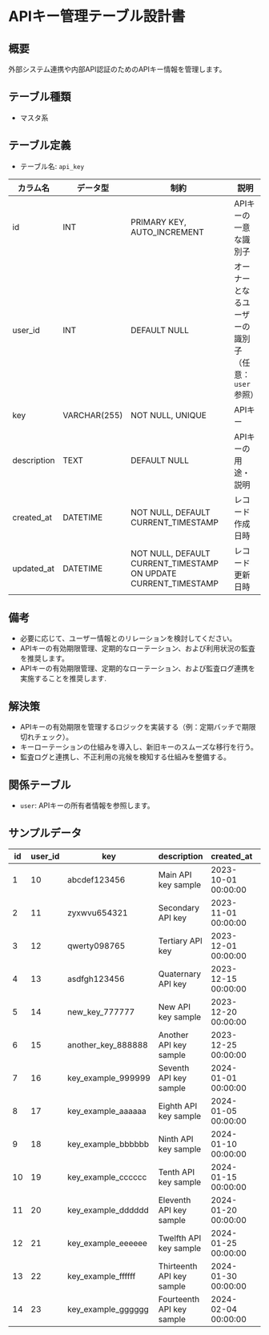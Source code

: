 # APIキー管理テーブル設計書

## 概要
外部システム連携や内部API認証のためのAPIキー情報を管理します。

## テーブル種類
- マスタ系

## テーブル定義
- テーブル名: `api_key`

| カラム名      | データ型      | 制約                                      | 説明                                      |
|---------------|---------------|-------------------------------------------|-------------------------------------------|
| id            | INT           | PRIMARY KEY, AUTO_INCREMENT               | APIキーの一意な識別子                         |
| user_id       | INT           | DEFAULT NULL                              | オーナーとなるユーザーの識別子（任意：`user` 参照） |
| key           | VARCHAR(255)  | NOT NULL, UNIQUE                          | APIキー                                   |
| description   | TEXT          | DEFAULT NULL                              | APIキーの用途・説明                          |
| created_at    | DATETIME      | NOT NULL, DEFAULT CURRENT_TIMESTAMP       | レコード作成日時                            |
| updated_at    | DATETIME      | NOT NULL, DEFAULT CURRENT_TIMESTAMP ON UPDATE CURRENT_TIMESTAMP | レコード更新日時    |

## 備考
- 必要に応じて、ユーザー情報とのリレーションを検討してください。
- APIキーの有効期限管理、定期的なローテーション、および利用状況の監査を推奨します。
- APIキーの有効期限管理、定期的なローテーション、および監査ログ連携を実施することを推奨します.

## 解決策
- APIキーの有効期限を管理するロジックを実装する（例：定期バッチで期限切れチェック）。
- キーローテーションの仕組みを導入し、新旧キーのスムーズな移行を行う。
- 監査ログと連携し、不正利用の兆候を検知する仕組みを整備する。

## 関係テーブル
- `user`: APIキーの所有者情報を参照します。

## サンプルデータ

| id | user_id | key           | description         | created_at           | updated_at           |
|----|---------|---------------|---------------------|----------------------|----------------------|
| 1  | 10      | abcdef123456  | Main API key sample | 2023-10-01 00:00:00  | 2023-10-01 00:00:00  |
| 2  | 11      | zyxwvu654321  | Secondary API key   | 2023-11-01 00:00:00  | 2023-11-01 00:00:00  |
| 3  | 12      | qwerty098765  | Tertiary API key    | 2023-12-01 00:00:00  | 2023-12-01 00:00:00  |
| 4  | 13      | asdfgh123456  | Quaternary API key  | 2023-12-15 00:00:00  | 2023-12-15 00:00:00  |
| 5  | 14      | new_key_777777| New API key sample  | 2023-12-20 00:00:00  | 2023-12-20 00:00:00  |
| 6  | 15      | another_key_888888| Another API key sample | 2023-12-25 00:00:00  | 2023-12-25 00:00:00  |
| 7  | 16      | key_example_999999| Seventh API key sample | 2024-01-01 00:00:00  | 2024-01-01 00:00:00  |
| 8  | 17      | key_example_aaaaaa| Eighth API key sample | 2024-01-05 00:00:00  | 2024-01-05 00:00:00  |
| 9  | 18      | key_example_bbbbbb| Ninth API key sample | 2024-01-10 00:00:00  | 2024-01-10 00:00:00  |
| 10 | 19      | key_example_cccccc| Tenth API key sample | 2024-01-15 00:00:00  | 2024-01-15 00:00:00  |
| 11 | 20      | key_example_dddddd| Eleventh API key sample | 2024-01-20 00:00:00  | 2024-01-20 00:00:00  |
| 12 | 21      | key_example_eeeeee| Twelfth API key sample | 2024-01-25 00:00:00  | 2024-01-25 00:00:00  |
| 13 | 22      | key_example_ffffff| Thirteenth API key sample | 2024-01-30 00:00:00  | 2024-01-30 00:00:00  |
| 14 | 23      | key_example_gggggg| Fourteenth API key sample | 2024-02-04 00:00:00  | 2024-02-04 00:00:00  |
